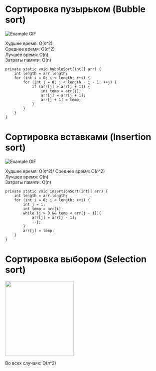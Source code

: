 <h1>Сортировка пузырьком (Bubble sort)</h1>

![Example GIF](/src/Bubble-sort-example-300px.gif)

Худшее время: O(𝑛^2)\
Среднее время: O(𝑛^2)\
Лучшее время: O(n)\
Затраты памяти: O(n)
```
private static void bubbleSort(int[] arr) {
    int length = arr.length;
    for (int i = 0; i < length; ++i) {
        for (int j = 0; j < length - i - 1; ++j) {
            if (arr[j] > arr[j + 1]) {
                int temp = arr[j];
                arr[j] = arr[j + 1];
                arr[j + 1] = temp;
            }
        }
    }
}
```
<h1>Сортировка вставками (Insertion sort)</h1>

![Example GIF](/src/insert.gif)

Худшее время: O(𝑛^2)/
Среднее время: O(𝑛^2)\
Лучшее время: O(n)\
Затраты памяти: O(n)
```
private static void insertionSort(int[] arr) {
    int length = arr.length;
    for (int i = 0; i < length; ++i) {
        int j = i;
        int temp = arr[i];
        while (j > 0 && temp < arr[j - 1]){
            arr[j] = arr[j - 1];
            --j;
        }
        arr[j] = temp;
    }
}
```
<h1>Сортировка выбором (Selection sort)</h1>

<p>
   <img src="/sort/src/selection.gif" width="220" height="240" /> 
</p>

[//]: # (<img src="src/selection.gif" alt="Example GIF" width="200" height="150">)

Во всех случаях: Θ(𝑛^2)
